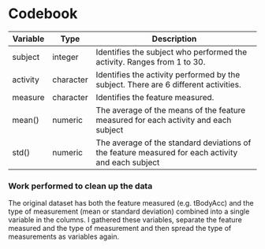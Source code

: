 # Codebook

| Variable | Type      | Description                                                                         |
| -------- | --------- | ----------------------------------------------------------------------------------- |
| subject  | integer   | Identifies the subject who performed the activity. Ranges from 1 to 30.             |
| activity | character | Identifies the activity performed by the subject. There are 6 different activities. |
| measure  | character | Identifies the feature measured.                                                    |
| mean()   | numeric   | The average of the means of the feature measured for each activity and each subject |
| std()    | numeric   | The average of the standard deviations of the feature measured for each activity and each subject|  

### Work performed to clean up the data
The original dataset has both the feature measured (e.g. tBodyAcc) and the type of measurement (mean or standard deviation) combined into a single variable in the columns. I gathered these variables, separate the feature measured and the type of measurement and then spread the type of measurements as variables again.


